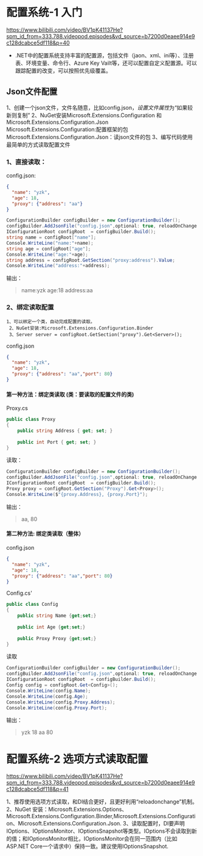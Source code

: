 # 配置系统-1 入门 
https://www.bilibili.com/video/BV1pK41137He?spm_id_from=333.788.videopod.episodes&vd_source=b7200d0eaee914e9c128dcabce5df118&p=40

 * .NET中的配置系统支持丰富的配置源，包括文件（jaon、xml、ini等）、注册表、环境变量、命令行、Azure Key Vailt等，还可以配置自定义配置源。可以跟踪配置的改变，可以按照优先级覆盖。
## Json文件配置
1、创建一个json文件，文件名随意，比如config.json，*设置文件属性*为“如果较新则复制”
2、NuGet安装Microsoft.Extensions.Configuration 和 Microsoft.Extensions.Configuration.Json
		Microsoft.Extensions.Configuration:配置框架的包
		 Microsoft.Extensions.Configuration.Json：读json文件的包
3、编写代码使用最简单的方式读取配置文件
### 1、直接读取：
config.json:
```json
{  
  "name": "yzk",  
  "age": 18,  
  "proxy": {"address": "aa"}  
}
```


```c#
ConfigurationBuilder configBuilder = new ConfigurationBuilder();  
configBuilder.AddJsonFile("config.json",optional: true, reloadOnChange: true);  
IConfigurationRoot configRoot  = configBuilder.Build();  
string name = configRoot["name"];  
Console.WriteLine("name:"+name);  
string age = configRoot["age"];  
Console.WriteLine("age:"+age);  
string address = configRoot.GetSection("proxy:address").Value;  
Console.WriteLine("address:"+address);
```
输出：
>name:yzk
age:18
address:aa
### 2、绑定读取配置
	1、可以绑定一个类，自动完成配置的读取。
	 2、NuGet安装:Microsoft.Extensions.Configuration.Binder
	 3、Server server = configRoot.GetSection("proxy").Get<Server>();

config.json
```json
{  
  "name": "yzk",  
  "age": 18,  
  "proxy": {"address": "aa","port": 80}  
}
```

#### 第一种方法：绑定类读取 (类：要读取的配置文件的类)
Proxy.cs
```c#
public class Proxy  
{  
    public string Address { get; set; }  
      
    public int Port { get; set; }  
}
```
读取：
```c#
ConfigurationBuilder configBuilder = new ConfigurationBuilder();  
configBuilder.AddJsonFile("config.json",optional: true, reloadOnChange: true);  
IConfigurationRoot configRoot  = configBuilder.Build();
Proxy proxy = configRoot.GetSection("Proxy").Get<Proxy>();  
Console.WriteLine($"{proxy.Address}, {proxy.Port}");
```
输出：
>aa, 80


#### 第二种方法: 绑定类读取（整体）

config.json
```json
{  
  "name": "yzk",  
  "age": 18,  
  "proxy": {"address": "aa","port": 80}  
}
```
Config.cs'
```c#
public class Config  
{  
    public string Name {get;set;}  
      
    public int Age {get;set;}  
      
    public Proxy Proxy {get;set;}  
}
```
读取
```c#
ConfigurationBuilder configBuilder = new ConfigurationBuilder();  
configBuilder.AddJsonFile("config.json",optional: true, reloadOnChange: true);  
IConfigurationRoot configRoot  = configBuilder.Build();
Config config = configRoot.Get<Config>();  
Console.WriteLine(config.Name);  
Console.WriteLine(config.Age);  
Console.WriteLine(config.Proxy.Address);  
Console.WriteLine(config.Proxy.Port);
```
输出：
>yzk
18
aa
80
# 配置系统-2  选项方式读取配置
https://www.bilibili.com/video/BV1pK41137He?spm_id_from=333.788.videopod.episodes&vd_source=b7200d0eaee914e9c128dcabce5df118&p=41

1、推荐使用选项方式读取，和DI结合更好，且更好利用“reloadonchange”机制。
2、NuGet 安装：Microsoft.Extensions.Options、Microsoft.Extensions.Configuration.Binder,Microsoft.Extensions.Configuration、Microsoft.Extensions.Configuration.Json.
3、读取配置时，DI要声明IOptions<T>、IOptionsMonitor<T>、IOptionsSnapshot<T>等类型。IOptions<T>不会读取到新的值；和IOptionsMonitor相比，IOptionsMonitor会在同一范围内（比如ASP.NET Core一个请求中）保持一致。建议使用IOptionsSnapshot.
